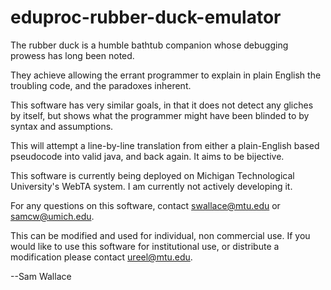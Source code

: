 # eduproc-rubber-duck-emulator

The rubber duck is a humble bathtub companion whose debugging prowess has long been noted.

They achieve allowing the errant programmer to explain in plain English the troubling code, and the paradoxes inherent.

This software has very similar goals, in that it does not detect any gliches by itself, but shows what the programmer might have been blinded to by syntax and assumptions.

This will attempt a line-by-line translation from either a plain-English based pseudocode into valid java, and back again. It aims to be bijective.

This software is currently being deployed on Michigan Technological University's WebTA system. I am currently not actively developing it.

For any questions on this software, contact swallace@mtu.edu or samcw@umich.edu.

This can be modified and used for individual, non commercial use. If you would like to use this software for institutional use, or distribute a modification please contact ureel@mtu.edu.

--Sam Wallace
